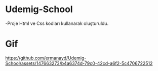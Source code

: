 ﻿# Udemig-School

 -Proje Html ve Css kodları kullanarak oluşturuldu. 

 # Gif

 


https://github.com/ermanayd/Udemig-School/assets/147663273/b4a6374d-79c0-42cd-a6f2-5c4706722512

